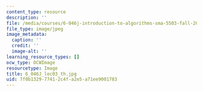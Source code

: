 ```yaml
---
content_type: resource
description: ''
file: /media/courses/6-046j-introduction-to-algorithms-sma-5503-fall-2005/7f0b132977412c4fa2e5a71ee9001783_6_046J_lec03_th.jpg
file_type: image/jpeg
image_metadata:
  caption: ''
  credit: ''
  image-alt: ''
learning_resource_types: []
ocw_type: OCWImage
resourcetype: Image
title: 6_046J_lec03_th.jpg
uid: 7f0b1329-7741-2c4f-a2e5-a71ee9001783
---
```

